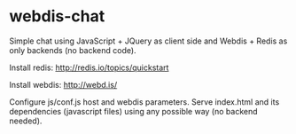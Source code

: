 webdis-chat
===========

Simple chat using JavaScript + JQuery as client side and Webdis + Redis as only backends (no backend code).

Install redis:
http://redis.io/topics/quickstart

Install webdis:
http://webd.is/

Configure js/conf.js host and webdis parameters.
Serve index.html and its dependencies (javascript files) using any possible way (no backend needed).
